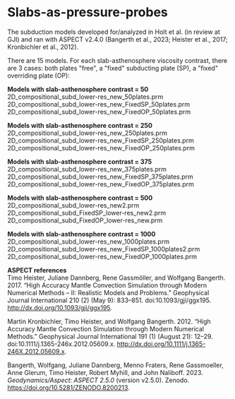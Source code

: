 # Slabs-as-pressure-probes

The subduction models developed for/analyzed in Holt et al. (in review at GJI) and ran with ASPECT v2.4.0 (Bangerth et al., 2023; Heister et al., 2017; Kronbichler et al., 2012).  

There are 15 models. For each slab-asthenosphere viscosity contrast, there are 3 cases: both plates "free", a "fixed" subducting plate (SP), a "fixed" overriding plate (OP):

**Models with slab-asthenosphere contrast = 50**  
2D_compositional_subd_lower-res_new_50plates.prm  
2D_compositional_subd_lower-res_new_FixedSP_50plates.prm  
2D_compositional_subd_lower-res_new_FixedOP_50plates.prm

**Models with slab-asthenosphere contrast = 250**  
2D_compositional_subd_lower-res_new_250plates.prm  
2D_compositional_subd_lower-res_new_FixedSP_250plates.prm  
2D_compositional_subd_lower-res_new_FixedOP_250plates.prm

**Models with slab-asthenosphere contrast = 375**  
2D_compositional_subd_lower-res_new_375plates.prm  
2D_compositional_subd_lower-res_new_FixedSP_375plates.prm  
2D_compositional_subd_lower-res_new_FixedOP_375plates.prm

**Models with slab-asthenosphere contrast = 500**  
2D_compositional_subd_lower-res_new2.prm  
2D_compositional_subd_FixedSP_lower-res_new2.prm  
2D_compositional_subd_FixedOP_lower-res_new.prm

**Models with slab-asthenosphere contrast = 1000**  
2D_compositional_subd_lower-res_new_1000plates.prm  
2D_compositional_subd_lower-res_new_FixedSP_1000plates2.prm  
2D_compositional_subd_lower-res_new_FixedOP_1000plates.prm  

**ASPECT references**  
Timo Heister, Juliane Dannberg, Rene Gassmöller, and Wolfgang Bangerth. 2017. “High Accuracy Mantle Convection Simulation through Modern Numerical Methods – II: Realistic Models and Problems.” Geophysical Journal International 210 (2) (May 9): 833–851. doi:10.1093/gji/ggx195. http://dx.doi.org/10.1093/gji/ggx195.

Martin Kronbichler, Timo Heister, and Wolfgang Bangerth. 2012. “High Accuracy Mantle Convection Simulation through Modern Numerical Methods.” Geophysical Journal International 191 (1) (August 21): 12–29. doi:10.1111/j.1365-246x.2012.05609.x. http://dx.doi.org/10.1111/j.1365-246X.2012.05609.x.

Bangerth, Wolfgang, Juliane Dannberg, Menno Fraters, Rene Gassmoeller, Anne Glerum, Timo Heister, Robert Myhill, and John Naliboff. 2023. <i>Geodynamics/Aspect: ASPECT 2.5.0</i> (version v2.5.0). Zenodo. https://doi.org/10.5281/ZENODO.8200213.

